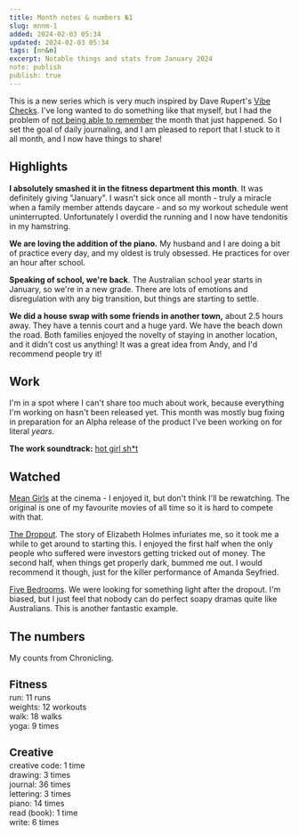 ```yaml
---
title: Month notes & numbers №1
slug: mnnm-1
added: 2024-02-03 05:34
updated: 2024-02-03 05:34
tags: [mn&n]
excerpt: Notable things and stats from January 2024
note: publish
publish: true
---
```

This is a new series which is very much inspired by Dave Rupert's [Vibe Checks](https://daverupert.com/tag/vibecheck). I've long wanted to do something like that myself, but I had the problem of [not being able to remember](/my-goal-for-2024/)  the month that just happened. So I set the goal of daily journaling, and I am pleased to report that I stuck to it all month, and I now have things to share!

## Highlights

**I absolutely smashed it in the fitness department this month**. It was definitely giving "January". I wasn't sick once all month - truly a miracle when a family member attends daycare - and so my workout schedule went uninterrupted. Unfortunately I overdid the running and I now have tendonitis in my hamstring. 

**We are loving the addition of the piano.** My husband and I are doing a bit of practice every day, and my oldest is truly obsessed. He practices for over an hour after school.

**Speaking of school, we're back**. The Australian school year starts in January, so we're in a new grade. There are lots of emotions and disregulation with any big transition, but things are starting to settle.

**We did a house swap with some friends in another town,** about 2.5 hours away. They have a tennis court and a huge yard. We have the beach down the road. Both families enjoyed the novelty of staying in another location, and it didn't cost us anything! It was a great idea from Andy, and I'd recommend people try it!

## Work

I'm in a spot where I can't share too much about work, because everything I'm working on hasn't been released yet. This month was mostly bug fixing in preparation for an Alpha release of the product I've been working on for literal *years*.

**The work soundtrack:** [hot girl sh\*t](https://open.spotify.com/playlist/37i9dQZF1DWSnLm8DcIg6D?si=1197b5e8ca874850)

## Watched

[Mean Girls](https://www.imdb.com/title/tt11762114/) at the cinema - I enjoyed it, but don't think I'll be rewatching. The original is one of my favourite movies of all time so it is hard to compete with that.

[The Dropout](https://www.imdb.com/title/tt10166622/). The story of Elizabeth Holmes infuriates me, so it took me a while to get around to starting this. I enjoyed the first half when the only people who suffered were investors getting tricked out of money. The second half, when things get properly dark, bummed me out. I would recommend it though, just for the killer performance of Amanda Seyfried.

[Five Bedrooms](https://www.imdb.com/title/tt9755726/). We were looking for something light after the dropout. I'm biased, but I just feel that nobody can do perfect soapy dramas quite like Australians. This is another fantastic example. 

## The numbers

My counts from Chronicling.

<h3 style="margin-bottom: 0.2rem; font-size: 1.2rem;">Fitness</h3>
<ul style="list-style: none; margin: 0; padding: 0;">
  <li>run: 11 runs</li>
  <li>weights: 12 workouts</li>
  <li>walk: 18 walks</li>
  <li>yoga: 9 times</li>
</ul>

<h3 style="margin-bottom: 0.2rem; font-size: 1.2rem;">Creative</h3>
<ul style="list-style: none; margin: 0; padding: 0;">
<li>creative code: 1 time</li>
<li>drawing: 3 times</li>
<li>journal: 36 times</li>
<li>lettering: 3 times</li>
<li>piano: 14 times</li>
<li>read (book): 1 time</li>
<li>write: 6 times</li>
</ul>

